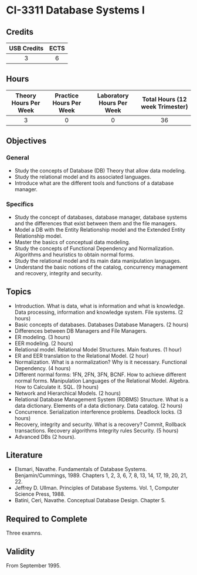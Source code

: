 # CI-3311 Database Systems I

## Credits

| USB Credits | ECTS |
|:-----------:|:----:|
|      3      |   6  |

## Hours

| Theory Hours Per Week | Practice Hours Per Week | Laboratory Hours Per Week | Total Hours (12 week Trimester) |
|:---------------------:|:-----------------------:|:-------------------------:|:-------------------------------:|
|           3           |            0            |             0             |                36               |

## Objectives

### General

* Study the concepts of Database (DB) Theory that allow data modeling.
* Study the relational model and its associated languages.
* Introduce what are the different tools and functions of a database manager.

### Specifics

* Study the concept of databases, database manager, database systems and the differences that exist between them and the file managers.
* Model a DB with the Entity Relationship model and the Extended Entity Relationship model.
* Master the basics of conceptual data modeling.
* Study the concepts of Functional Dependency and Normalization. Algorithms and heuristics to obtain normal forms.
* Study the relational model and its main data manipulation languages.
* Understand the basic notions of the catalog, concurrency management and recovery, integrity and security.

## Topics

* Introduction. What is data, what is information and what is knowledge. Data processing, information and knowledge system. File systems. (2 hours)
* Basic concepts of databases. Databases Database Managers. (2 hours)
* Differences between DB Managers and File Managers.
* ER modeling. (3 hours)
* EER modeling. (2 hours)
* Relational model. Relational Model Structures. Main features. (1 hour)
* ER and EER translation to the Relational Model. (2 hour)
* Normalization. What is a normalization? Why is it necessary. Functional Dependency. (4 hours)
* Different normal forms: 1FN, 2FN, 3FN, BCNF. How to achieve different normal forms. Manipulation Languages of the Relational Model. Algebra. How to Calculate it. SQL. (9 hours)
* Network and Hierarchical Models. (2 hours)
* Relational Database Management System (RDBMS) Structure. What is a data dictionary. Elements of a data dictionary. Data catalog. (2 hours)
* Concurrence. Serialization interference problems. Deadlock locks. (3 hours)
* Recovery, integrity and security. What is a recovery? Commit, Rollback transactions. Recovery algorithms Integrity rules Security. (5 hours)
* Advanced DBs (2 hours).

## Literature

* Elsmari, Navathe. Fundamentals of Database Systems. Benjamin/Cummings, 1989. Chapters 1, 2, 3, 6, 7, 8, 13, 14, 17, 19, 20, 21, 22.
* Jeffrey D. Ullman. Principles of Database Systems. Vol. 1, Computer Science Press, 1988.
* Batini, Ceri, Navathe. Conceptual Database Design. Chapter 5.

## Required to Complete

Three examns.

## Validity

From September 1995.
